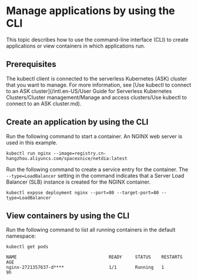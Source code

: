 # Manage applications by using the CLI

This topic describes how to use the command-line interface \(CLI\) to create applications or view containers in which applications run.

## Prerequisites

The kubectl client is connected to the serverless Kubernetes \(ASK\) cluster that you want to manage. For more information, see [Use kubectl to connect to an ASK cluster](/intl.en-US/User Guide for Serverless Kubernetes Clusters/Cluster management/Manage and access clusters/Use kubectl to connect to an ASK cluster.md).

## Create an application by using the CLI

Run the following command to start a container. An NGINX web server is used in this example.

```
kubectl run nginx --image=registry.cn-hangzhou.aliyuncs.com/spacexnice/netdia:latest
```

Run the following command to create a service entry for the container. The `--type=LoadBalancer` setting in the command indicates that a Server Load Balancer \(SLB\) instance is created for the NGINX container.

```
kubectl expose deployment nginx --port=80 --target-port=80 --type=LoadBalancer
```

## View containers by using the CLI

Run the following command to list all running containers in the default namespace:

```
kubectl get pods
```

```
NAME                                   READY     STATUS    RESTARTS   AGE
nginx-2721357637-d****                 1/1       Running   1          9h
```

